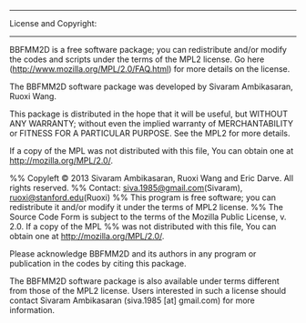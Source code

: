 **********************
License and Copyright:
**********************

BBFMM2D is a free software package; you can redistribute and/or modify the codes and scripts under the terms of the MPL2 license. Go here (http://www.mozilla.org/MPL/2.0/FAQ.html) for more details on the license.

The BBFMM2D software package was developed by Sivaram Ambikasaran, Ruoxi Wang.

This package is distributed in the hope that it will be useful, but WITHOUT ANY WARRANTY; without even the implied warranty of MERCHANTABILITY or FITNESS FOR A PARTICULAR PURPOSE. See the MPL2 for more details.

If a copy of the MPL was not distributed with this file, You can obtain one at http://mozilla.org/MPL/2.0/.

%% Copyleft © 2013 Sivaram Ambikasaran, Ruoxi Wang and Eric Darve. All rights reserved.
%% Contact: siva.1985@gmail.com(Sivaram), ruoxi@stanford.edu(Ruoxi)
%% This program is free software; you can redistribute it and/or modify it under the terms of MPL2 license.
%% The Source Code Form is subject to the terms of the Mozilla Public License, v. 2.0. If a copy of the MPL
%% was not distributed with this file, You can obtain one at http://mozilla.org/MPL/2.0/.

Please acknowledge BBFMM2D and its authors in any program or publication in the codes by citing this package.

The BBFMM2D software package is also available under terms different from those of the MPL2 license. Users interested in such a license should contact Sivaram Ambikasaran (siva.1985 [at] gmail.com) for more information.
